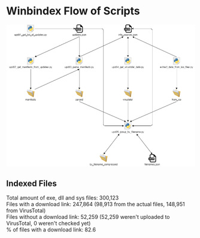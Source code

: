 # Winbindex Flow of Scripts

![winbindex-scripts-flow.png](winbindex-scripts-flow.png)

## Indexed Files

<!--FileStats-->
Total amount of exe, dll and sys files: 300,123  
Files with a download link: 247,864 (98,913 from the actual files, 148,951 from VirusTotal)  
Files without a download link: 52,259 (52,259 weren't uploaded to VirusTotal, 0 weren't checked yet)  
% of files with a download link: 82.6  
<!--/FileStats-->

